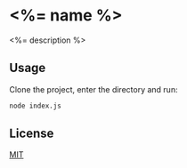# <%= name %>

<%= description %>

## Usage
Clone the project, enter the directory and run:

```bash
node index.js
```

## License

[MIT](./LICENSE)
